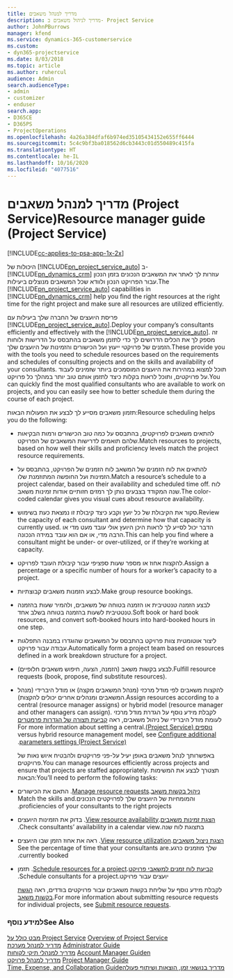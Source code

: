 ```yaml
---
title: מדריך למנהל משאבים
description: מדריך לניהול משאבים ב- Project Service
author: JohnPBurrows
manager: kfend
ms.service: dynamics-365-customerservice
ms.custom:
- dyn365-projectservice
ms.date: 8/03/2018
ms.topic: article
ms.author: ruhercul
audience: Admin
search.audienceType:
- admin
- customizer
- enduser
search.app:
- D365CE
- D365PS
- ProjectOperations
ms.openlocfilehash: 4a26a384dfaf6b974ed35105434152e655ff6444
ms.sourcegitcommit: 5c4c9bf3ba018562d6cb3443c01d550489c415fa
ms.translationtype: HT
ms.contentlocale: he-IL
ms.lasthandoff: 10/16/2020
ms.locfileid: "4077516"
---
```

# <a name="resource-manager-guide-project-service"></a><span data-ttu-id="10fb9-103">מדריך למנהל משאבים (Project Service)</span><span class="sxs-lookup"><span data-stu-id="10fb9-103">Resource manager guide (Project Service)</span></span>

[!INCLUDE[cc-applies-to-psa-app-1x-2x](../includes/cc-applies-to-psa-app-1x-2x.md)]

<span data-ttu-id="10fb9-104">היכולות של [!INCLUDE[pn_project_service_auto](../includes/pn-project-service-auto.md)] ב- [!INCLUDE[pn_dynamics_crm](../includes/pn-dynamics-crm.md)] עוזרות לך לאתר את המשאבים הנכונים בזמן הנכון עבור הפרויקט הנכון ולוודא שכל המשאבים מנוצלים ביעילות.</span><span class="sxs-lookup"><span data-stu-id="10fb9-104">The [!INCLUDE[pn_project_service_auto](../includes/pn-project-service-auto.md)] capabilities in [!INCLUDE[pn_dynamics_crm](../includes/pn-dynamics-crm.md)] help you find the right resources at the right time for the right project and make sure all resources are utilized efficiently.</span></span>  
  
 <span data-ttu-id="10fb9-105">פריסת היועצים של החברה שלך ביעילות עם [!INCLUDE[pn_project_service_auto](../includes/pn-project-service-auto.md)].</span><span class="sxs-lookup"><span data-stu-id="10fb9-105">Deploy your company’s consultants efficiently and effectively with the [!INCLUDE[pn_project_service_auto](../includes/pn-project-service-auto.md)].</span></span> <span data-ttu-id="10fb9-106">זה מספק לך את הכלים הדרושים לך כדי לתזמן משאבים בהתבסס על הדרישות ולוחות הזמנים של פרויקטי ייעוץ ועל הכישורים והזמינות של היועצים שלך.</span><span class="sxs-lookup"><span data-stu-id="10fb9-106">These provide you with the tools you need to schedule resources based on the requirements and schedules of consulting projects and on the skills and availability of your consultants.</span></span> <span data-ttu-id="10fb9-107">תוכל למצוא במהירות את היועצים המוסמכים ביותר שזמינים לעבוד על פרויקטים, ותוכל לראות בקלות כיצד לתזמן אותם טוב יותר במהלך כל פרויקט.</span><span class="sxs-lookup"><span data-stu-id="10fb9-107">You can quickly find the most qualified consultants who are available to work on projects, and you can easily see how to better schedule them during the course of each project.</span></span>  
  
 <span data-ttu-id="10fb9-108">תזמון משאבים מסייע לך לבצע את הפעולות הבאות:</span><span class="sxs-lookup"><span data-stu-id="10fb9-108">Resource scheduling helps you do the following:</span></span>  
  
- <span data-ttu-id="10fb9-109">להתאים משאבים לפרויקטים, בהתבסס על כמה טוב הכישורים ורמות הבקיאות שלהם תואמים לדרישות המשאבים של הפרויקט.</span><span class="sxs-lookup"><span data-stu-id="10fb9-109">Match resources to projects, based on how well their skills and proficiency levels match the project resource requirements.</span></span>  
  
- <span data-ttu-id="10fb9-110">להתאים את לוח הזמנים של המשאב לוח הזמנים של הפרויקט, בהתבסס על הזמינות ועל החופשה המתוזמנת שלו.</span><span class="sxs-lookup"><span data-stu-id="10fb9-110">Match a resource’s schedule to a project calendar, based on their availability and scheduled time off.</span></span> <span data-ttu-id="10fb9-111">לוח שנה המקודד בצבעים נותן לך רמזים חזותיים אודות זמינות משאב.</span><span class="sxs-lookup"><span data-stu-id="10fb9-111">The color-coded calendar gives you visual cues about resource availability.</span></span>  
  
- <span data-ttu-id="10fb9-112">סקור את הקיבולת של כל יועץ וקבע כיצד קיבולת זו נמצאת כעת בשימוש.</span><span class="sxs-lookup"><span data-stu-id="10fb9-112">Review the capacity of each consultant and determine how that capacity is currently used.</span></span> <span data-ttu-id="10fb9-113">הדבר יכול לסייע לך לראות היכן היועץ אולי עובד מעט מדי או הרבה מדי, או אם הוא עובד במידה הנכונה.</span><span class="sxs-lookup"><span data-stu-id="10fb9-113">This can help you find where a consultant might be under- or over-utilized, or if they’re working at capacity.</span></span>  
  
- <span data-ttu-id="10fb9-114">להקצות אחוז או מספר שעות ספציפי עבור קיבולת העובד לפרויקט.</span><span class="sxs-lookup"><span data-stu-id="10fb9-114">Assign a percentage or a specific number of hours for a worker’s capacity to a project.</span></span>  
  
- <span data-ttu-id="10fb9-115">לבצע הזמנות משאבים קבוצתיות.</span><span class="sxs-lookup"><span data-stu-id="10fb9-115">Make group resource bookings.</span></span>  
  
- <span data-ttu-id="10fb9-116">לבצע ‏‫הזמנה טנטטיבית‬‬ או הזמנה בטוחה של משאבים, ולהמיר שעות בהזמנה טנטטיבית‬‬ לשעות בהזמנה בטוחה בשלב אחד.</span><span class="sxs-lookup"><span data-stu-id="10fb9-116">Soft book or hard book resources, and convert soft-booked hours into hard-booked hours in one step.</span></span>  
  
- <span data-ttu-id="10fb9-117">ליצור אוטומטית צוות פרויקט בהתבסס על המשאבים שהוגדרו במבנה התפלגות עבודה עבור פרויקט.</span><span class="sxs-lookup"><span data-stu-id="10fb9-117">Automatically form a project team based on resources defined in a work breakdown structure for a project.</span></span>  
  
- <span data-ttu-id="10fb9-118">לבצע בקשות משאב (הזמנה, הצעה, חיפוש משאבים חלופיים).</span><span class="sxs-lookup"><span data-stu-id="10fb9-118">Fulfill resource requests (book, propose, find substitute resources).</span></span>  
  
- <span data-ttu-id="10fb9-119">להקצות משאבים לפי מודל מרכזי (מנהל המשאבים מקצה) או מודל היברידי (מנהל המשאבים ומנהלים אחרים יכולים להקצות).</span><span class="sxs-lookup"><span data-stu-id="10fb9-119">Assign resources according to a central (resource manager assigns) or hybrid model (resource manager and other managers can assign).</span></span> <span data-ttu-id="10fb9-120">‏‫לקבלת מידע נוסף על הגדרת מודל מרכזי לעומת מודל היברידי של ניהול משאבים, ראה [‏‫קביעת תצורה של הגדרות פרמטרים נוספים‬ (Project Service)](../psa/configure-additional-parameters-settings.md).</span><span class="sxs-lookup"><span data-stu-id="10fb9-120">For more information about setting a central versus hybrid resource management model, see [Configure additional parameters settings (Project Service)](../psa/configure-additional-parameters-settings.md).</span></span>  
  
  <span data-ttu-id="10fb9-121">באפשרותך לנהל משאבים באופן יעיל על-פני פרויקטים ולהבטיח איוש נאות של פרויקטים.</span><span class="sxs-lookup"><span data-stu-id="10fb9-121">You can manage resources efficiently across projects and ensure that projects are staffed appropriately.</span></span> <span data-ttu-id="10fb9-122">תצטרך לבצע את המשימות הבאות:</span><span class="sxs-lookup"><span data-stu-id="10fb9-122">You’ll need to perform the following tasks:</span></span>  
  
- <span data-ttu-id="10fb9-123">[‏‫ניהול בקשות משאב](../psa/manage-resource-requests.md).</span><span class="sxs-lookup"><span data-stu-id="10fb9-123">[Manage resource requests](../psa/manage-resource-requests.md).</span></span> <span data-ttu-id="10fb9-124">התאם את הכישורים והמומחיות של היועצים שלך לפרויקטים הנכונים.</span><span class="sxs-lookup"><span data-stu-id="10fb9-124">Match the skills and proficiencies of your consultants to the right projects.</span></span>  
  
- <span data-ttu-id="10fb9-125">[‏‫הצגת זמינות משאבים](../psa/view-resource-availability.md).</span><span class="sxs-lookup"><span data-stu-id="10fb9-125">[View resource availability](../psa/view-resource-availability.md).</span></span> <span data-ttu-id="10fb9-126">בדוק את הזמינות היועצים בתצוגת לוח שנה.</span><span class="sxs-lookup"><span data-stu-id="10fb9-126">Check consultants’ availability in a calendar view.</span></span>  
  
- <span data-ttu-id="10fb9-127">[‏‫הצגת ניצול משאבים](../psa/view-resource-utilization.md).</span><span class="sxs-lookup"><span data-stu-id="10fb9-127">[View resource utilization](../psa/view-resource-utilization.md).</span></span> <span data-ttu-id="10fb9-128">ראה את אחוז הזמן שבו היועצים שלך מוזמנים כרגע.</span><span class="sxs-lookup"><span data-stu-id="10fb9-128">See the percentage of time that your consultants are currently booked.</span></span>  
  
- <span data-ttu-id="10fb9-129">[‏‫קביעת לוח זמנים למשאבי פרויקט](../psa/schedule-resources-project.md).</span><span class="sxs-lookup"><span data-stu-id="10fb9-129">[Schedule resources for a project](../psa/schedule-resources-project.md).</span></span> <span data-ttu-id="10fb9-130">תזמן יועצים עבור פרויקט.</span><span class="sxs-lookup"><span data-stu-id="10fb9-130">Schedule consultants for a project.</span></span>  
  
  <span data-ttu-id="10fb9-131">לקבלת מידע נוסף על שליחת בקשות משאבים עבור פרויקטים בודדים, ראה [הגשת בקשות משאב](../psa/submit-resource-requests.md).</span><span class="sxs-lookup"><span data-stu-id="10fb9-131">For more information about submitting resource requests for individual projects, see [Submit resource requests](../psa/submit-resource-requests.md).</span></span>  
  
### <a name="see-also"></a><span data-ttu-id="10fb9-132">למידע נוסף</span><span class="sxs-lookup"><span data-stu-id="10fb9-132">See Also</span></span>  
 <span data-ttu-id="10fb9-133">[מבט כולל על Project Service](../psa/overview.md) </span><span class="sxs-lookup"><span data-stu-id="10fb9-133">[Overview of Project Service](../psa/overview.md) </span></span>  
 <span data-ttu-id="10fb9-134">[מדריך למנהל מערכת](../psa/admin-guide.md) </span><span class="sxs-lookup"><span data-stu-id="10fb9-134">[Administrator Guide](../psa/admin-guide.md) </span></span>  
 <span data-ttu-id="10fb9-135">[מדריך למנהלי תיקי לקוחות](../psa/account-manager-guide.md) </span><span class="sxs-lookup"><span data-stu-id="10fb9-135">[Account Manager Guiden](../psa/account-manager-guide.md) </span></span>  
 <span data-ttu-id="10fb9-136">[מדריך למנהל פרויקט](../psa/project-manager-guide.md) </span><span class="sxs-lookup"><span data-stu-id="10fb9-136">[Project Manager Guide](../psa/project-manager-guide.md) </span></span>  
 [<span data-ttu-id="10fb9-137">‏‫מדריך בנושאי זמן, הוצאות ושיתוף פעולה</span><span class="sxs-lookup"><span data-stu-id="10fb9-137">Time, Expense, and Collaboration Guide</span></span>](../psa/time-expense-collaboration-guide.md)
